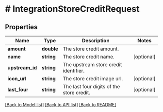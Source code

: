 # # IntegrationStoreCreditRequest

## Properties

Name | Type | Description | Notes
------------ | ------------- | ------------- | -------------
**amount** | **double** | The store credit amount. | 
**name** | **string** | The store credit name. | [optional] 
**upstream_id** | **string** | The upstream store credit identifier. | 
**icon_url** | **string** | The store credit image url. | [optional] 
**last_four** | **string** | The last four digits of the store credit. | [optional] 

[[Back to Model list]](../../README.md#documentation-for-models) [[Back to API list]](../../README.md#documentation-for-api-endpoints) [[Back to README]](../../README.md)


